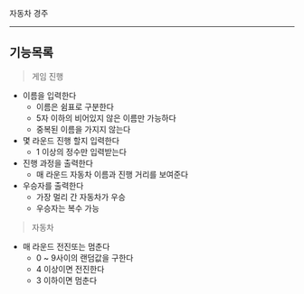 자동차 경주

---

## 기능목록

>게임 진행

- 이름을 입력한다
  - 이름은 쉼표로 구분한다
  - 5자 이하의 비어있지 않은 이름만 가능하다
  - 중복된 이름을 가지지 않는다
- 몇 라운드 진행  할지 입력한다
  - 1 이상의 정수만 입력받는다
- 진행 과정을 출력한다
  - 매 라운드 자동차 이름과 진행 거리를 보여준다
- 우승자를 출력한다
  - 가장 멀리 간 자동차가 우승
  - 우승자는 복수 가능

> 자동차

- 매 라운드 전진또는 멈춘다
  - 0 ~ 9사이의 랜덤값을 구한다
  - 4 이상이면 전진한다
  - 3 이하이면 멈춘다
